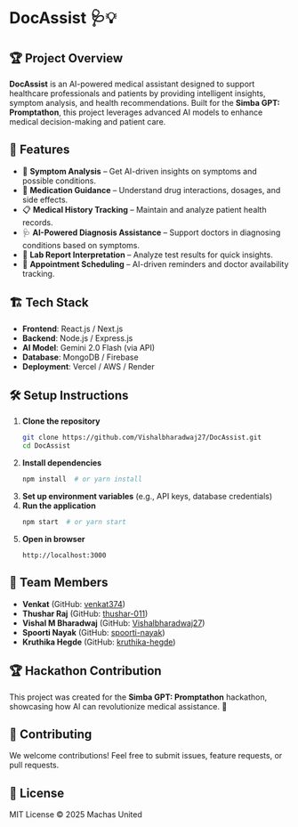 # DocAssist 🩺💡

## 🏆 Project Overview
**DocAssist** is an AI-powered medical assistant designed to support healthcare professionals and patients by providing intelligent insights, symptom analysis, and health recommendations. Built for the **Simba GPT: Promptathon**, this project leverages advanced AI models to enhance medical decision-making and patient care.

## 🚀 Features
- 🏥 **Symptom Analysis** – Get AI-driven insights on symptoms and possible conditions.
- 💊 **Medication Guidance** – Understand drug interactions, dosages, and side effects.
- 📋 **Medical History Tracking** – Maintain and analyze patient health records.
- 🩺 **AI-Powered Diagnosis Assistance** – Support doctors in diagnosing conditions based on symptoms.
- 🔬 **Lab Report Interpretation** – Analyze test results for quick insights.
- 📅 **Appointment Scheduling** – AI-driven reminders and doctor availability tracking.

## 🏗️ Tech Stack
- **Frontend**: React.js / Next.js
- **Backend**: Node.js / Express.js
- **AI Model**: Gemini 2.0 Flash (via API)
- **Database**: MongoDB / Firebase
- **Deployment**: Vercel / AWS / Render

## 🛠️ Setup Instructions
1. **Clone the repository**
   ```sh
   git clone https://github.com/Vishalbharadwaj27/DocAssist.git
   cd DocAssist
   ```
2. **Install dependencies**
   ```sh
   npm install  # or yarn install
   ```
3. **Set up environment variables** (e.g., API keys, database credentials)
4. **Run the application**
   ```sh
   npm start  # or yarn start
   ```
5. **Open in browser**
   ```
   http://localhost:3000
   ```

## 👥 Team Members
- **Venkat** (GitHub: [venkat374](https://github.com/venkat374))
- **Thushar Raj** (GitHub: [thushar-011](https://github.com/thushar-011))
- **Vishal M Bharadwaj** (GitHub: [Vishalbharadwaj27](https://github.com/Vishalbharadwaj27))
- **Spoorti Nayak** (GitHub: [spoorti-nayak](https://github.com/spoorti-nayak))
- **Kruthika Hegde** (GitHub: [kruthika-hegde](https://github.com/kruthika-hegde))

## 🏆 Hackathon Contribution
This project was created for the **Simba GPT: Promptathon** hackathon, showcasing how AI can revolutionize medical assistance. 🚀

## 🤝 Contributing
We welcome contributions! Feel free to submit issues, feature requests, or pull requests.

## 📜 License
MIT License © 2025 Machas United
